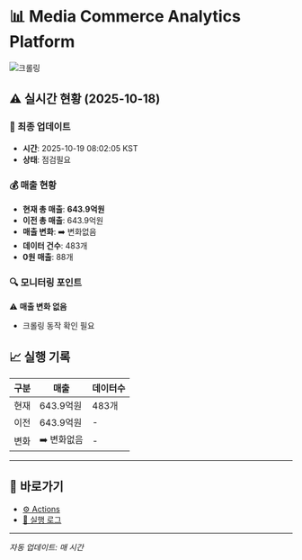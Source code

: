 # 📊 Media Commerce Analytics Platform

![크롤링](https://img.shields.io/badge/크롤링-점검필요-yellow)

## ⚠️ 실시간 현황 (2025-10-18)

### 📍 최종 업데이트
- **시간**: 2025-10-19 08:02:05 KST
- **상태**: 점검필요

### 💰 매출 현황
- **현재 총 매출**: **643.9억원**
- **이전 총 매출**: 643.9억원
- **매출 변화**: ➡️ 변화없음
- **데이터 건수**: 483개
- **0원 매출**: 88개

### 🔍 모니터링 포인트

⚠️ **매출 변화 없음**
- 크롤링 동작 확인 필요


## 📈 실행 기록

| 구분 | 매출 | 데이터수 |
|------|------|----------|
| 현재 | 643.9억원 | 483개 |
| 이전 | 643.9억원 | - |
| 변화 | ➡️ 변화없음 | - |

---

## 🔗 바로가기

- [⚙️ Actions](../../actions)
- [📝 실행 로그](../../actions/workflows/daily_scraping.yml)

---

*자동 업데이트: 매 시간*
